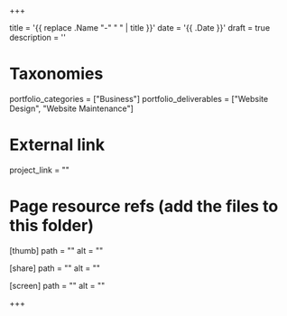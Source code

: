 +++

title = '{{ replace .Name "-" " " | title }}'
date = '{{ .Date }}'
draft = true
description = ''

# Taxonomies
portfolio_categories = ["Business"]
portfolio_deliverables = ["Website Design", "Website Maintenance"]

# External link
project_link = ""

# Page resource refs (add the files to this folder)
[thumb]
path = ""
alt  = ""

[share]
path = ""
alt  = ""

[screen]
path = ""
alt  = ""

+++
